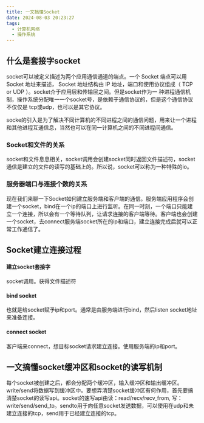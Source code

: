 ```yaml
---
title: 一文搞懂Socket
date: 2024-08-03 20:23:27
tags:
  - 计算机网络
  - 操作系统
---
```

## 什么是套接字socket

socket可以被定义描述为两个应用通信通道的端点。一个 Socket 端点可以用 Socket 地址来描述， Socket 地址结构由 IP 地址，端口和使用协议组成（ TCP or UDP ）。socket介于应用层和传输层之间。但是socket作为一 种进程通信机制，操作系统分配唯一一个socket号，是依赖于通信协议的，但是这个通信协议不仅仅是 tcp或udp，也可以是其它协议。

socke的引入是为了解决不同计算机的不同进程之间的通信问题，用来让一个进程和其他进程互通信息，当然也可以在同一计算机之间的不同进程间通信。

### Socket和文件的关系

socket和文件息息相关，socket调用会创建socket同时返回文件描述符，socket通信是建立的文件的读写的基础上的。所以说，socket可以称为一种特殊的io。

### 服务器端口与连接个数的关系

现在我们来聊一下Socket如何建立服务端和客户端的通信。服务端应用程序会创建一个socket，bind在一个ip的端口上进行监听。在同一时刻，一个端口只能建立一个连接，所以会有一个等待队列，让请求连接的客户端等待。客户端也会创建一个socket，去connect服务端socket所在的ip和端口，建立连接完成后就可以正常工作通信了。

## Socket建立连接过程

#### 建立socket套接字

socket调用。获得文件描述符 

#### bind socket

也就是给socket赋予ip和port。通常是由服务端进行bind，然后listen socket地址来准备连接。

#### connect socket

客户端来connect，想目标socket请求建立连接。使用服务端的ip和port。

## 一文搞懂socket缓冲区和socket的读写机制
每个socket被创建之后，都会分配两个缓冲区，输入缓冲区和输出缓冲区。write/send将数据写到缓冲区中。要想弄清楚socket缓冲区有何作用，首先要搞清楚socket的读写api。socket的速写api由读：read/recv/recv_from, 写：write/send/send_to。sendto用于向任意socket发送数据，可以使用在udp和未建立连接的tcp，send用于已经建立连接的tcp。